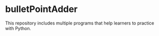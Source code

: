 # bulletPointAdder
This repository includes multiple programs that help learners to practice with Python.

